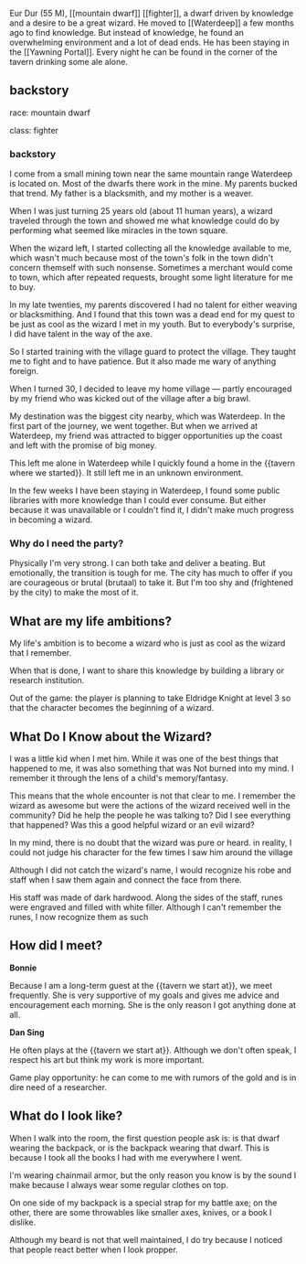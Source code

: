 Eur Dur (55 M), [[mountain dwarf]] [[fighter]], a dwarf driven by knowledge and a desire to be a great wizard. He moved to [[Waterdeep]] a few months ago to find knowledge. But instead of knowledge, he found an overwhelming environment and a lot of dead ends. He has been staying in the [[Yawning Portal]]. Every night he can be found in the corner of the tavern drinking some ale alone.


## backstory

race: mountain dwarf 

class: fighter

  

### backstory

I come from a small mining town near the same mountain range Waterdeep is located on. Most of the dwarfs there work in the mine. My parents bucked that trend. My father is a blacksmith, and my mother is a weaver. 

When I was just turning 25 years old (about 11 human years), a wizard traveled through the town and showed me what knowledge could do by performing what seemed like miracles in the town square. 

When the wizard left, I started collecting all the knowledge available to me, which wasn't much because most of the town's folk in the town didn't concern themself with such nonsense. Sometimes a merchant would come to town, which after repeated requests, brought some light literature for me to buy.

In my late twenties, my parents discovered I had no talent for either weaving or blacksmithing. And I found that this town was a dead end for my quest to be just as cool as the wizard I met in my youth. But to everybody's surprise, I did have talent in the way of the axe.

So I started training with the village guard to protect the village. They taught me to fight and to have patience. But it also made me wary of anything foreign. 

When I turned 30, I decided to leave my home village — partly encouraged by my friend who was kicked out of the village after a big brawl. 

My destination was the biggest city nearby, which was Waterdeep. In the first part of the journey, we went together. But when we arrived at Waterdeep, my friend was attracted to bigger opportunities up the coast and left with the promise of big money.

This left me alone in Waterdeep while I quickly found a home in the {{tavern where we started}}. It still left me in an unknown environment.

In the few weeks I have been staying in Waterdeep, I found some public libraries with more knowledge than I could ever consume. But either because it was unavailable or I couldn't find it, I didn't make much progress in becoming a wizard.

  

### Why do I need the party?

Physically I'm very strong. I can both take and deliver a beating. But emotionally, the transition is tough for me. The city has much to offer if you are courageous or brutal (brutaal) to take it. But I'm too shy and (frightened by the city) to make the most of it.

## What are my life ambitions?

My life's ambition is to become a wizard who is just as cool as the wizard that I remember.

When that is done, I want to share this knowledge by building a library or research institution.

Out of the game: the player is planning to take Eldridge Knight at level 3 so that the character becomes the beginning of a wizard.

## What Do I Know about the Wizard?

I was a little kid when I met him. While it was one of the best things that happened to me, it was also something that was Not burned into my mind. I remember it through the lens of a child's memory/fantasy.

This means that the whole encounter is not that clear to me. I remember the wizard as awesome but were the actions of the wizard received well in the community? Did he help the people he was talking to? Did I see everything that happened? Was this a good helpful wizard or an evil wizard?

In my mind, there is no doubt that the wizard was pure or heard. in reality, I could not judge his character for the few times I saw him around the village

Although I did not catch the wizard's name, I would recognize his robe and staff when I saw them again and connect the face from there.

His staff was made of dark hardwood. Along the sides of the staff, runes were engraved and filled with white filler. Although I can't remember the runes, I now recognize them as such

  
  

## How did I meet?

**Bonnie**

Because I am a long-term guest at the {{tavern we start at}}, we meet frequently. She is very supportive of my goals and gives me advice and encouragement each morning. She is the only reason I got anything done at all.

**Dan Sing**

He often plays at the {{tavern we start at}}. Although we don't often speak, I respect his art but think my work is more important. 

Game play opportunity: he can come to me with rumors of the gold and is in dire need of a researcher.

## What do I look like?

When I walk into the room, the first question people ask is: is that dwarf wearing the backpack, or is the backpack wearing that dwarf. This is because I took all the books I had with me everywhere I went.

I'm wearing chainmail armor, but the only reason you know is by the sound I make because I always wear some regular clothes on top.

On one side of my backpack is a special strap for my battle axe; on the other, there are some throwables like smaller axes, knives, or a book I dislike.

Although my beard is not that well maintained, I do try because I noticed that people react better when I look propper.

